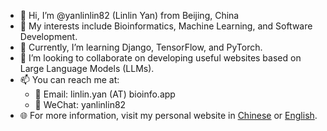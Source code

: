 - 👋 Hi, I’m @yanlinlin82 (Linlin Yan) from Beijing, China
- 👀 My interests include Bioinformatics, Machine Learning, and Software Development.
- 🌱 Currently, I’m learning Django, TensorFlow, and PyTorch.
- 💞️ I’m looking to collaborate on developing useful websites based on Large Language Models (LLMs).
- 📫 You can reach me at:
  - 📧 Email: linlin.yan (AT) bioinfo.app
  - 💬 WeChat: yanlinlin82
- 🌐 For more information, visit my personal website in [Chinese](https://yanlinlin.cn/) or [English](https://translate.google.com/translate?hl=en&sl=zh-CN&tl=en&u=https://yanlinlin.cn/).
